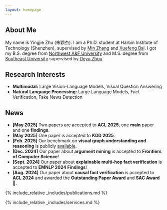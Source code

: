 ```yaml
---
layout: homepage
---
```


## About Me

My name is Yingjie Zhu (朱颖杰). I am a Ph.D. student at Harbin Institute of Technology (Shenzhen), supervised by [Min Zhang](https://zhangmin-nlp-ai.github.io/) and [Xuefeng Bai](https://faculty.hitsz.edu.cn/baixuefeng). I got my B.S. degree from [Northwest A&F University](https://www.nwsuaf.edu.cn/) and M.S. degree from [Southeast University](https://www.seu.edu.cn/) supervised by [Deyu Zhou](https://palm.seu.edu.cn/zhoudeyu/Home.html).

## Research Interests

- **Multimodal:** Large Vision-Language Models, Visual Question Answering
- **Natural Language Processing:** Large Language Models, Fact Verification, Fake News Detection


## News

- **[May 2025]** Two papers are accepted to **ACL 2025**, one **main** paper and one **findings**.
- **[May 2025]** One paper is accepted to **KDD 2025**.
- **[Feb. 2025]** Our benchmark on **visual graph understanding and reasoning** is publicly [available](https://github.com/AAAndy-Zhu/VGCure).
- **[Dec. 2024]** Our paper about **argument mining** is accepted to **Frontiers of Computer Science**!
- **[Sept. 2024]** Our paper about **explainable multi-hop fact verification** is accepted to **EMNLP 2024 Findings**!
- **[Aug. 2024]** Our paper about **causal fact verification** is accepted to **ACL 2024** and awarded the **Outstanding Paper Award** and **SAC Award** 🎉.

{% include_relative _includes/publications.md %}

{% include_relative _includes/services.md %}

